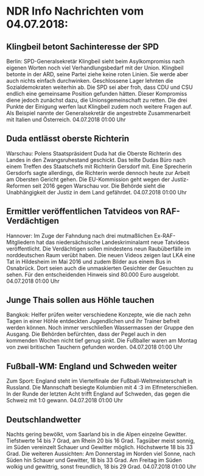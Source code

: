 # NDR Info Nachrichten vom 04.07.2018:


## Klingbeil betont Sachinteresse der SPD
Berlin: SPD-Generalsekretär Klingbeil sieht beim Asylkompromiss nach eigenen Worten noch viel Verhandlungsbedarf mit der Union. Klingbeil betonte in der ARD, seine Partei ziehe keine roten Linien. Sie werde aber auch nichts einfach durchwinken. Geschlossene Lager lehnten die Sozialdemokraten weiterhin ab. Die SPD sei aber froh, dass CDU und CSU endlich eine gemeinsame Position gefunden hätten. Dieser Kompromiss diene jedoch zunächst dazu, die Unionsgemeinschaft zu retten. Die drei Punkte der Einigung werfen laut Klingbeil zudem noch weitere Fragen auf. Als Beispiel nannte der Generalsekretär die angestrebte Zusammenarbeit mit Italien und Österreich. 04.07.2018 01:00 Uhr 

## Duda entlässt oberste Richterin
Warschau: Polens Staatspräsident Duda hat die Oberste Richterin des Landes in den Zwangsruhestand geschickt. Das teilte Dudas Büro nach einem Treffen des Staatschefs mit Richterin Gersdorf mit. Eine Sprecherin Gersdorfs sagte allerdings, die Richterin werde dennoch heute zur Arbeit am Obersten Gericht gehen. Die EU-Kommission geht wegen der Justiz-Reformen seit 2016 gegen Warschau vor. Die Behörde sieht die Unabhängigkeit der Justiz in dem Land gefährdet. 04.07.2018 01:00 Uhr 

## Ermittler veröffentlichen Tatvideos von RAF-Verdächtigen
Hannover: Im Zuge der Fahndung nach drei mutmaßlichen Ex-RAF-Mitgliedern hat das niedersächsische Landeskriminalamt neue Tatvideos veröffentlicht. Die Verdächtigen sollen mindestens neun Raubüberfälle im norddeutschen Raum verübt haben. Die neuen Videos zeigen laut LKA eine Tat in Hildesheim im Mai 2016 und zudem Bilder aus einem Bus in Osnabrück. Dort seien auch die unmaskierten Gesichter der Gesuchten zu sehen. Für den entscheidenden Hinweis sind 80.000 Euro ausgelobt. 04.07.2018 01:00 Uhr 

## Junge Thais sollen aus Höhle tauchen
Bangkok:	Helfer prüfen weiter verschiedene Konzepte, wie die nach zehn Tagen in einer Höhle entdeckten Jugendlichen und ihr Trainer befreit werden können. Noch immer verschließen Wassermassen der Gruppe den Ausgang. Die Behörden befürchten, dass der Pegel auch in den kommenden Wochen nicht tief genug sinkt. Die Fußballer waren am Montag von zwei britischen Tauchern gefunden worden. 04.07.2018 01:00 Uhr 

## Fußball-WM: England und Schweden weiter
Zum Sport:	England steht im Viertelfinale der Fußball-Weltmeisterschaft in Russland. Die Mannschaft besiegte Kolumbien mit 4 :3 im Elfmeterschießen. In der Runde der letzten Acht trifft England auf Schweden, das gegen die Schweiz mit 1:0 gewann. 04.07.2018 01:00 Uhr 

## Deutschlandwetter
Nachts gering bewölkt, vom Saarland bis in die Alpen einzelne Gewitter. Tiefstwerte 14 bis 7 Grad, am Rhein 20 bis 16 Grad. Tagsüber meist sonnig, im Süden vereinzelt Schauer und Gewitter möglich. Höchstwerte 18 bis 33 Grad. Die weiteren Aussichten: Am Donnerstag im Norden viel Sonne, nach Süden hin Schauer und Gewitter, 18 bis 33 Grad. Am Freitag im Süden wolkig und gewittrig, sonst freundlich, 18 bis 29 Grad. 04.07.2018 01:00 Uhr 

